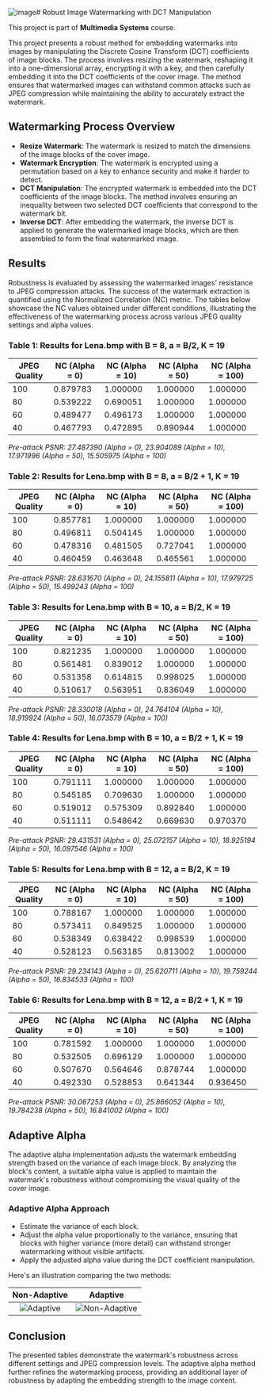 ![image](https://github.com/SamanMohseni/DCTWatermarking/assets/51726090/42e3c368-d999-433a-8646-575455b32904)# Robust Image Watermarking with DCT Manipulation

This project is part of **Multimedia Systems** course.

This project presents a robust method for embedding watermarks into images by manipulating the Discrete Cosine Transform (DCT) coefficients of image blocks. The process involves resizing the watermark, reshaping it into a one-dimensional array, encrypting it with a key, and then carefully embedding it into the DCT coefficients of the cover image. The method ensures that watermarked images can withstand common attacks such as JPEG compression while maintaining the ability to accurately extract the watermark.

## Watermarking Process Overview

- **Resize Watermark**: The watermark is resized to match the dimensions of the image blocks of the cover image.
- **Watermark Encryption**: The watermark is encrypted using a permutation based on a key to enhance security and make it harder to detect.
- **DCT Manipulation**: The encrypted watermark is embedded into the DCT coefficients of the image blocks. The method involves ensuring an inequality between two selected DCT coefficients that correspond to the watermark bit.
- **Inverse DCT**: After embedding the watermark, the inverse DCT is applied to generate the watermarked image blocks, which are then assembled to form the final watermarked image.

## Results

Robustness is evaluated by assessing the watermarked images' resistance to JPEG compression attacks. The success of the watermark extraction is quantified using the Normalized Correlation (NC) metric. The tables below showcase the NC values obtained under different conditions, illustrating the effectiveness of the watermarking process across various JPEG quality settings and alpha values.

### Table 1: Results for Lena.bmp with B = 8, a = B/2, K = 19

| JPEG Quality | NC (Alpha = 0) | NC (Alpha = 10) | NC (Alpha = 50) | NC (Alpha = 100) |
|--------------|----------------|-----------------|-----------------|------------------|
| 100          | 0.879783       | 1.000000        | 1.000000        | 1.000000         |
| 80           | 0.539222       | 0.690051        | 1.000000        | 1.000000         |
| 60           | 0.489477       | 0.496173        | 1.000000        | 1.000000         |
| 40           | 0.467793       | 0.472895        | 0.890944        | 1.000000         |

_Pre-attack PSNR: 27.487390 (Alpha = 0), 23.904089 (Alpha = 10), 17.971996 (Alpha = 50), 15.505975 (Alpha = 100)_

### Table 2: Results for Lena.bmp with B = 8, a = B/2 + 1, K = 19

| JPEG Quality | NC (Alpha = 0) | NC (Alpha = 10) | NC (Alpha = 50) | NC (Alpha = 100) |
|--------------|----------------|-----------------|-----------------|------------------|
| 100          | 0.857781       | 1.000000        | 1.000000        | 1.000000         |
| 80           | 0.496811       | 0.504145        | 1.000000        | 1.000000         |
| 60           | 0.478316       | 0.481505        | 0.727041        | 1.000000         |
| 40           | 0.460459       | 0.463648        | 0.465561        | 1.000000         |

_Pre-attack PSNR: 28.631670 (Alpha = 0), 24.155811 (Alpha = 10), 17.979725 (Alpha = 50), 15.499243 (Alpha = 100)_

### Table 3: Results for Lena.bmp with B = 10, a = B/2, K = 19

| JPEG Quality | NC (Alpha = 0) | NC (Alpha = 10) | NC (Alpha = 50) | NC (Alpha = 100) |
|--------------|----------------|-----------------|-----------------|------------------|
| 100          | 0.821235       | 1.000000        | 1.000000        | 1.000000         |
| 80           | 0.561481       | 0.839012        | 1.000000        | 1.000000         |
| 60           | 0.531358       | 0.614815        | 0.998025        | 1.000000         |
| 40           | 0.510617       | 0.563951        | 0.836049        | 1.000000         |

_Pre-attack PSNR: 28.330018 (Alpha = 0), 24.764104 (Alpha = 10), 18.919924 (Alpha = 50), 16.073579 (Alpha = 100)_

### Table 4: Results for Lena.bmp with B = 10, a = B/2 + 1, K = 19

| JPEG Quality | NC (Alpha = 0) | NC (Alpha = 10) | NC (Alpha = 50) | NC (Alpha = 100) |
|--------------|----------------|-----------------|-----------------|------------------|
| 100          | 0.791111       | 1.000000        | 1.000000        | 1.000000         |
| 80           | 0.545185       | 0.709630        | 1.000000        | 1.000000         |
| 60           | 0.519012       | 0.575309        | 0.892840        | 1.000000         |
| 40           | 0.511111       | 0.548642        | 0.669630        | 0.970370         |

_Pre-attack PSNR: 29.431531 (Alpha = 0), 25.072157 (Alpha = 10), 18.925194 (Alpha = 50), 16.097546 (Alpha = 100)_

### Table 5: Results for Lena.bmp with B = 12, a = B/2, K = 19

| JPEG Quality | NC (Alpha = 0) | NC (Alpha = 10) | NC (Alpha = 50) | NC (Alpha = 100) |
|--------------|----------------|-----------------|-----------------|------------------|
| 100          | 0.788167       | 1.000000        | 1.000000        | 1.000000         |
| 80           | 0.573411       | 0.849525        | 1.000000        | 1.000000         |
| 60           | 0.538349       | 0.638422        | 0.998539        | 1.000000         |
| 40           | 0.528123       | 0.563185        | 0.813002        | 1.000000         |

_Pre-attack PSNR: 29.234143 (Alpha = 0), 25.620711 (Alpha = 10), 19.759244 (Alpha = 50), 16.834533 (Alpha = 100)_

### Table 6: Results for Lena.bmp with B = 12, a = B/2 + 1, K = 19

| JPEG Quality | NC (Alpha = 0) | NC (Alpha = 10) | NC (Alpha = 50) | NC (Alpha = 100) |
|--------------|----------------|-----------------|-----------------|------------------|
| 100          | 0.781592       | 1.000000        | 1.000000        | 1.000000         |
| 80           | 0.532505       | 0.696129        | 1.000000        | 1.000000         |
| 60           | 0.507670       | 0.564646        | 0.878744        | 1.000000         |
| 40           | 0.492330       | 0.528853        | 0.641344        | 0.936450         |

_Pre-attack PSNR: 30.067253 (Alpha = 0), 25.866052 (Alpha = 10), 19.784238 (Alpha = 50), 16.841002 (Alpha = 100)_

## Adaptive Alpha

The adaptive alpha implementation adjusts the watermark embedding strength based on the variance of each image block. By analyzing the block's content, a suitable alpha value is applied to maintain the watermark's robustness without compromising the visual quality of the cover image.

### Adaptive Alpha Approach

- Estimate the variance of each block.
- Adjust the alpha value proportionally to the variance, ensuring that blocks with higher variance (more detail) can withstand stronger watermarking without visible artifacts.
- Apply the adjusted alpha value during the DCT coefficient manipulation.

Here's an illustration comparing the two methods:

Non-Adaptive             |  Adaptive
:-------------------------:|:-------------------------:
![Adaptive](https://github.com/SamanMohseni/DCTWatermarking/assets/51726090/7f50ac2f-18ae-4285-b9d7-9eafc848f0b7)  |  ![Non-Adaptive](https://github.com/SamanMohseni/DCTWatermarking/assets/51726090/e0d10646-71ec-41c4-a8ff-08a1ca792fe4)


## Conclusion

The presented tables demonstrate the watermark's robustness across different settings and JPEG compression levels. The adaptive alpha method further refines the watermarking process, providing an additional layer of robustness by adapting the embedding strength to the image content.
